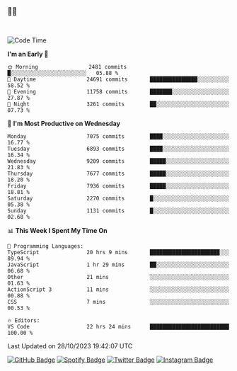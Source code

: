### 🤙🍺

<!-- <a href="https://github-readme-stats.vercel.app/api?username=hzak2xx&count_private=true&show_icons=true&theme=dracula">
  <img align="center" src="https://github-readme-stats.vercel.app/api?username=hzak2xx&count_private=true&show_icons=true&theme=dracula" />
</a>
</br> -->
</br>

<!--START_SECTION:waka-->
![Code Time](http://img.shields.io/badge/Code%20Time-2%2C884%20hrs%2025%20mins-blue)

**I'm an Early 🐤** 

```text
🌞 Morning                2481 commits        █░░░░░░░░░░░░░░░░░░░░░░░░   05.88 % 
🌆 Daytime                24691 commits       ███████████████░░░░░░░░░░   58.52 % 
🌃 Evening                11758 commits       ███████░░░░░░░░░░░░░░░░░░   27.87 % 
🌙 Night                  3261 commits        ██░░░░░░░░░░░░░░░░░░░░░░░   07.73 % 
```
📅 **I'm Most Productive on Wednesday** 

```text
Monday                   7075 commits        ████░░░░░░░░░░░░░░░░░░░░░   16.77 % 
Tuesday                  6893 commits        ████░░░░░░░░░░░░░░░░░░░░░   16.34 % 
Wednesday                9209 commits        █████░░░░░░░░░░░░░░░░░░░░   21.83 % 
Thursday                 7677 commits        █████░░░░░░░░░░░░░░░░░░░░   18.20 % 
Friday                   7936 commits        █████░░░░░░░░░░░░░░░░░░░░   18.81 % 
Saturday                 2270 commits        █░░░░░░░░░░░░░░░░░░░░░░░░   05.38 % 
Sunday                   1131 commits        █░░░░░░░░░░░░░░░░░░░░░░░░   02.68 % 
```


📊 **This Week I Spent My Time On** 

```text
💬 Programming Languages: 
TypeScript               20 hrs 9 mins       ██████████████████████░░░   89.94 % 
JavaScript               1 hr 29 mins        ██░░░░░░░░░░░░░░░░░░░░░░░   06.68 % 
Other                    21 mins             ░░░░░░░░░░░░░░░░░░░░░░░░░   01.63 % 
ActionScript 3           11 mins             ░░░░░░░░░░░░░░░░░░░░░░░░░   00.88 % 
CSS                      7 mins              ░░░░░░░░░░░░░░░░░░░░░░░░░   00.53 % 

🔥 Editors: 
VS Code                  22 hrs 24 mins      █████████████████████████   100.00 % 
```


 Last Updated on 28/10/2023 19:42:07 UTC
<!--END_SECTION:waka-->

[![GitHub Badge](https://img.shields.io/badge/GitHub-100000?style=for-the-badge&logo=github&logoColor=white)](https://github.com/hzak2xx)
[![Spotify Badge](https://img.shields.io/badge/Spotify-1ED760?&style=for-the-badge&logo=spotify&logoColor=white)](https://open.spotify.com/user/uf90s6sbbh75a1mt44clkhkvf)
[![Twitter Badge](https://img.shields.io/badge/Twitter-1DA1F2?style=for-the-badge&logo=twitter&logoColor=white)](https://twitter.com/hzak2xx)
[![Instagram Badge](https://img.shields.io/badge/Instagram-E4405F?style=for-the-badge&logo=instagram&logoColor=white)](https://www.instagram.com/hzak2xx/)
